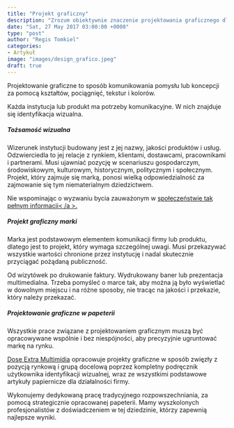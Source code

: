 ```yaml
---
title: "Projekt graficzny"
description: "Zrozum obiektywnie znaczenie projektowania graficznego dla rynku. Zrozum niezbędną opiekę z identyfikacją wizualną, brandingiem i papeterią."
date: "Sat, 27 May 2017 03:00:00 +0000"
type: "post"
author: "Regis Tomkiel"
categories: 
- Artykuł
image: "images/design_grafico.jpeg"
draft: true
---
```


Projektowanie graficzne to sposób komunikowania pomysłu lub koncepcji za pomocą kształtów, pociągnięć, tekstur i kolorów.


Każda instytucja lub produkt ma potrzeby komunikacyjne. W nich znajduje się identyfikacja wizualna.


##### ****Tożsamość wizualna****


Wizerunek instytucji budowany jest z jej nazwy, jakości produktów i usług. Odzwierciedla to jej relacje z rynkiem, klientami, dostawcami, pracownikami i partnerami. Musi ujawniać pozycję w scenariuszu gospodarczym, środowiskowym, kulturowym, historycznym, politycznym i społecznym. Projekt, który zajmuje się marką, ponosi wielką odpowiedzialność za zajmowanie się tym niematerialnym dziedzictwem.


Nie wspominając o wyzwaniu bycia zauważonym w [społeczeństwie tak pełnym informacji< /a >.](http://blog.doseextra.com/revista/voce-esta-se-comunicando/)


##### ****Projekt graficzny marki****


Marka jest podstawowym elementem komunikacji firmy lub produktu, dlatego jest to projekt, który wymaga szczególnej uwagi. Musi przekazywać wszystkie wartości chronione przez instytucję i nadal skutecznie przyciągać pożądaną publiczność.


Od wizytówek po drukowanie faktury. Wydrukowany baner lub prezentacja multimedialna. Trzeba pomyśleć o marce tak, aby można ją było wyświetlać w dowolnym miejscu i na różne sposoby, nie tracąc na jakości i przekazie, który należy przekazać.


##### ****Projektowanie graficzne w papeterii****


Wszystkie prace związane z projektowaniem graficznym muszą być opracowywane wspólnie i bez niespójności, aby precyzyjnie ugruntować markę na rynku.


[Dose Extra Multimídia](https://doseextra.com/) opracowuje projekty graficzne w sposób zwięzły z pozycją rynkową i grupą docelową poprzez kompletny podręcznik użytkownika identyfikacji wizualnej, wraz ze wszystkimi podstawowe artykuły papiernicze dla działalności firmy.


Wykonujemy dedykowaną pracę tradycyjnego rozpowszechniania, za pomocą strategicznie opracowanej papeterii. Mamy wyszkolonych profesjonalistów z doświadczeniem w tej dziedzinie, którzy zapewnią najlepsze wyniki.

